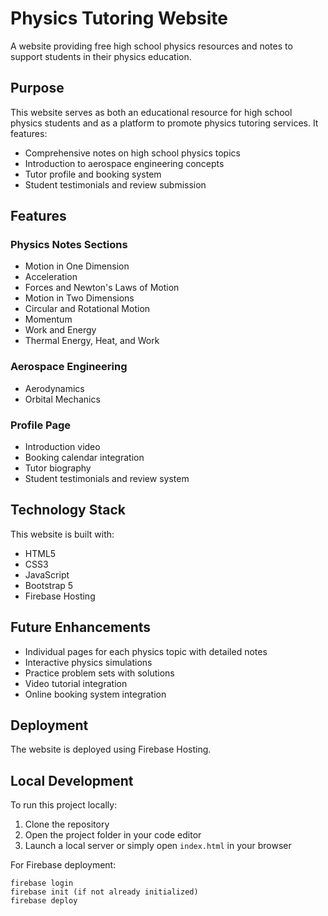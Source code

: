 # Physics Tutoring Website

A website providing free high school physics resources and notes to support students in their physics education.

## Purpose

This website serves as both an educational resource for high school physics students and as a platform to promote physics tutoring services. It features:

- Comprehensive notes on high school physics topics
- Introduction to aerospace engineering concepts
- Tutor profile and booking system
- Student testimonials and review submission

## Features

### Physics Notes Sections

- Motion in One Dimension
- Acceleration
- Forces and Newton's Laws of Motion
- Motion in Two Dimensions
- Circular and Rotational Motion
- Momentum
- Work and Energy
- Thermal Energy, Heat, and Work

### Aerospace Engineering

- Aerodynamics
- Orbital Mechanics

### Profile Page

- Introduction video
- Booking calendar integration
- Tutor biography
- Student testimonials and review system

## Technology Stack

This website is built with:

- HTML5
- CSS3
- JavaScript
- Bootstrap 5
- Firebase Hosting

## Future Enhancements

- Individual pages for each physics topic with detailed notes
- Interactive physics simulations
- Practice problem sets with solutions
- Video tutorial integration
- Online booking system integration

## Deployment

The website is deployed using Firebase Hosting.

## Local Development

To run this project locally:

1. Clone the repository
2. Open the project folder in your code editor
3. Launch a local server or simply open `index.html` in your browser

For Firebase deployment:
```
firebase login
firebase init (if not already initialized)
firebase deploy
``` 